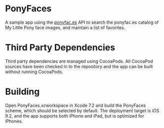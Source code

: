 # PonyFaces

A sample app using the [ponyfac.es](ponyfac.es) API to search the ponyfac.es catalog of My Little Pony face images, and maintain a list of favorites.

# Third Party Dependencies

Third party dependencies are managed using CocoaPods. All CocoaPod sources have been checked in to the repository and the app can be built without running CocoaPods.

# Building

Open PonyFaces.xcworkspace in Xcode 7.2 and build the PonyFaces scheme, which should be selected by default. The deployment target is iOS 9.2, and the app supports both iPhone and iPad, but is optimized for iPhones.
